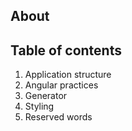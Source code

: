 ## About

## Table of contents

1. Application structure
2. Angular practices
3. Generator
4. Styling
5. Reserved words
